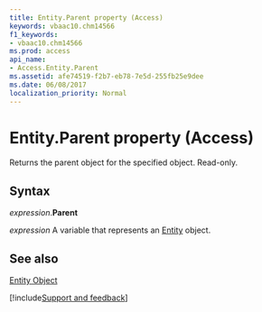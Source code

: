 ```yaml
---
title: Entity.Parent property (Access)
keywords: vbaac10.chm14566
f1_keywords:
- vbaac10.chm14566
ms.prod: access
api_name:
- Access.Entity.Parent
ms.assetid: afe74519-f2b7-eb78-7e5d-255fb25e9dee
ms.date: 06/08/2017
localization_priority: Normal
---
```



# Entity.Parent property (Access)

Returns the parent object for the specified object. Read-only.


## Syntax

_expression_.**Parent**

_expression_ A variable that represents an [Entity](Access.Entity.md) object.


## See also


[Entity Object](Access.Entity.md)

[!include[Support and feedback](~/includes/feedback-boilerplate.md)]